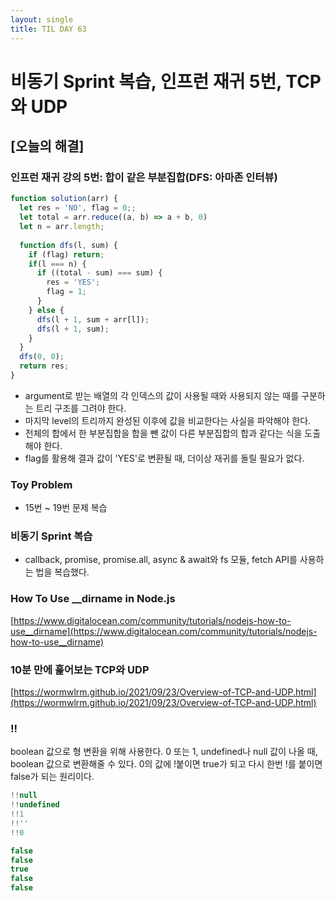 ```yaml
---
layout: single
title: TIL DAY 63
---
```

# 비동기 Sprint 복습, 인프런 재귀 5번, TCP와 UDP

## [오늘의 해결]

### 인프런 재귀 강의 5번: 합이 같은 부분집합(DFS: 아마존 인터뷰)

```jsx
function solution(arr) {
  let res = 'NO', flag = 0;;
  let total = arr.reduce((a, b) => a + b, 0)
  let n = arr.length;
  
  function dfs(l, sum) {
    if (flag) return;
    if(l === n) {
      if ((total - sum) === sum) {
        res = 'YES';
        flag = 1;
      }
    } else {
      dfs(l + 1, sum + arr[l]);
      dfs(l + 1, sum);
    }
  }
  dfs(0, 0);
  return res;
}
```

- argument로 받는 배열의 각 인덱스의 값이 사용될 때와 사용되지 않는 때를 구분하는 트리 구조를 그려야 한다.
- 마지막 level의 트리까지 완성된 이후에 값을 비교한다는 사실을 파악해야 한다.
- 전체의 합에서 한 부분집합을 합을 뺀 값이 다른 부분집합의 합과 같다는 식을 도출해야 한다.
- flag를 활용해 결과 값이 'YES'로 변환될 때, 더이상 재귀를 돌릴 필요가 없다.

### Toy Problem

- 15번 ~ 19번 문제 복습

### 비동기 Sprint 복습

- callback, promise, promise.all, async & await와 fs 모듈, fetch API를 사용하는 법을 복습했다.

### How To Use __dirname in Node.js

[https://www.digitalocean.com/community/tutorials/nodejs-how-to-use__dirname](https://www.digitalocean.com/community/tutorials/nodejs-how-to-use__dirname)

### 10분 만에 훑어보는 TCP와 UDP

[https://wormwlrm.github.io/2021/09/23/Overview-of-TCP-and-UDP.html](https://wormwlrm.github.io/2021/09/23/Overview-of-TCP-and-UDP.html)

### !!

boolean 값으로 형 변환을 위해 사용한다. 0 또는 1, undefined나 null 값이 나올 때, boolean 값으로 변환해줄 수 있다. 0의 값에 !붙이면 true가 되고 다시 한번 !를 붙이면 false가 되는 원리이다.

```jsx
!!null
!!undefined
!!1
!!''
!!0

false
false
true
false
false
```
